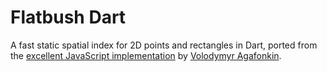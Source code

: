 # Flatbush Dart

A fast static spatial index for 2D points and rectangles in Dart, ported from the [excellent JavaScript implementation](https://github.com/mourner/flatbush/tree/main) by [Volodymyr Agafonkin](https://github.com/mourner).